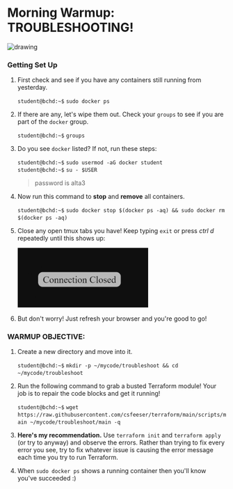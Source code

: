 # Morning Warmup: TROUBLESHOOTING!

<img src="https://preview.redd.it/0ual75xi5ri01.jpg?auto=webp&s=7dca4f4d1a1b53bb36674b9431112e961a53f26d" alt="drawing" width="300"/>

### Getting Set Up

1. First check and see if you have any containers still running from yesterday.

    `student@bchd:~$` `sudo docker ps`

0. If there are any, let's wipe them out. Check your `groups` to see if you are part of the `docker` group.

    `student@bchd:~$` `groups`

0. Do you see `docker` listed? If not, run these steps:

    `student@bchd:~$` `sudo usermod -aG docker student`  
    `student@bchd:~$` `su - $USER`  
    > password is alta3

0. Now run this command to **stop** and **remove** all containers.

    `student@bchd:~$` `sudo docker stop $(docker ps -aq) && sudo docker rm $(docker ps -aq)`

0. Close any open tmux tabs you have! Keep typing `exit` or press *ctrl d* repeatedly until this shows up:

    <img src="https://github.com/csfeeser/terraform/blob/main/scripts/connectionclosed.png?raw=true" alt="drawing" width="300"/>

0. But don't worry! Just refresh your browser and you're good to go!

### WARMUP OBJECTIVE:

1. Create a new directory and move into it.

    `student@bchd:~$` `mkdir -p ~/mycode/troubleshoot && cd ~/mycode/troubleshoot`
    
0. Run the following command to grab a busted Terraform module! Your job is to repair the code blocks and get it running!

    `student@bchd:~$` `wget https://raw.githubusercontent.com/csfeeser/terraform/main/scripts/main ~/mycode/troubleshoot/main -q`

0. **Here's my recommendation.** Use `terraform init` and `terraform apply` (or try to anyway) and observe the errors. Rather than trying to fix every error you see, try to fix whatever issue is causing the error message each time you try to run Terraform.

0. When `sudo docker ps` shows a running container then you'll know you've succeeded :)
